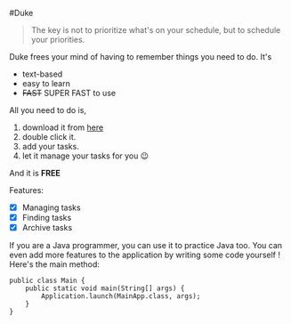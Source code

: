 #Duke
> The key is not to prioritize what's on your schedule, but to schedule your priorities.

Duke frees your mind of having to remember things you need to do. It's
- text-based
- easy to learn
- ~~FAST~~ SUPER FAST to use

All you need to do is,
1. download it from [here](https://github.com/Jacky142857/ip)
2. double click it.
3. add your tasks.
4. let it manage your tasks for you 😉

And it is **FREE**

Features:
- [x] Managing tasks
- [x] Finding tasks
- [x] Archive tasks

If you are a Java programmer, you can use it to practice Java too. You can even add more features to the application by writing some code yourself ! Here's the main method:
```
public class Main {
    public static void main(String[] args) {
        Application.launch(MainApp.class, args);
    }
}
```


